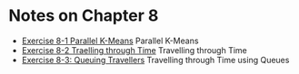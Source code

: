 # Notes on Chapter 8

- [Exercise 8-1 Parallel K-Means](./src/Chapter08/TheParMonad/AprioriPar.hs) Parallel K-Means
- [Exercise 8-2 Traelling through Time](./src/Chapter08/STM/AtomicTransactions/TimeMachineStore.hs) Travelling through Time
- [Exercise 8-3: Queuing Travellers](./src/Chapter08/STM/ProducerConsumerQueues.hs) Travelling through Time using Queues
